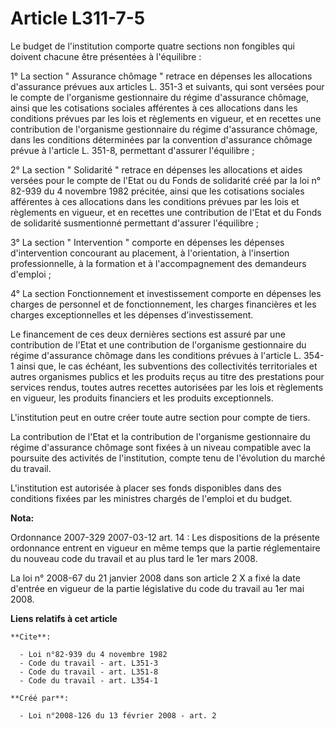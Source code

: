 # Article L311-7-5

Le budget de l'institution comporte quatre sections non fongibles qui doivent chacune être présentées à l'équilibre : 

1° La section " Assurance chômage " retrace en dépenses les allocations d'assurance prévues aux articles L. 351-3 et
suivants, qui sont versées pour le compte de l'organisme gestionnaire du régime d'assurance chômage, ainsi que les
cotisations sociales afférentes à ces allocations dans les conditions prévues par les lois et règlements en vigueur, et en
recettes une contribution de l'organisme gestionnaire du régime d'assurance chômage, dans les conditions déterminées par la
convention d'assurance chômage prévue à l'article L. 351-8, permettant d'assurer l'équilibre ; 

2° La section " Solidarité " retrace en dépenses les allocations et aides versées pour le compte de l'Etat ou du Fonds de
solidarité créé par la loi n° 82-939 du 4 novembre 1982 précitée, ainsi que les cotisations sociales afférentes à ces
allocations dans les conditions prévues par les lois et règlements en vigueur, et en recettes une contribution de l'Etat et
du Fonds de solidarité susmentionné permettant d'assurer l'équilibre ; 

3° La section " Intervention " comporte en dépenses les dépenses d'intervention concourant au placement, à l'orientation, à
l'insertion professionnelle, à la formation et à l'accompagnement des demandeurs d'emploi ; 

4° La section Fonctionnement et investissement comporte en dépenses les charges de personnel et de fonctionnement, les
charges financières et les charges exceptionnelles et les dépenses d'investissement. 

Le financement de ces deux dernières sections est assuré par une contribution de l'Etat et une contribution de l'organisme
gestionnaire du régime d'assurance chômage dans les conditions prévues à l'article L. 354-1 ainsi que, le cas échéant, les
subventions des collectivités territoriales et autres organismes publics et les produits reçus au titre des prestations pour
services rendus, toutes autres recettes autorisées par les lois et règlements en vigueur, les produits financiers et les
produits exceptionnels.

L'institution peut en outre créer toute autre section pour compte de tiers. 

La contribution de l'Etat et la contribution de l'organisme gestionnaire du régime d'assurance chômage sont fixées à un
niveau compatible avec la poursuite des activités de l'institution, compte tenu de l'évolution du marché du travail.

L'institution est autorisée à placer ses fonds disponibles dans des conditions fixées par les ministres chargés de l'emploi
et du budget.

**Nota:**

Ordonnance 2007-329 2007-03-12 art. 14 : Les dispositions de la présente ordonnance entrent en vigueur en même temps que la
partie réglementaire du nouveau code du travail et au plus tard le 1er mars 2008. 

La loi n° 2008-67 du 21 janvier 2008 dans son article 2 X a fixé la date d'entrée en vigueur de la partie législative du code
du travail au 1er mai 2008.

**Liens relatifs à cet article**

	**Cite**:

	  - Loi n°82-939 du 4 novembre 1982
	  - Code du travail - art. L351-3
	  - Code du travail - art. L351-8
	  - Code du travail - art. L354-1

	**Créé par**:

	  - Loi n°2008-126 du 13 février 2008 - art. 2

